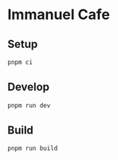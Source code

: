 # Immanuel Cafe

## Setup

```bash
pnpm ci
```

## Develop

```bash
pnpm run dev
```

## Build

```bash
pnpm run build
```
